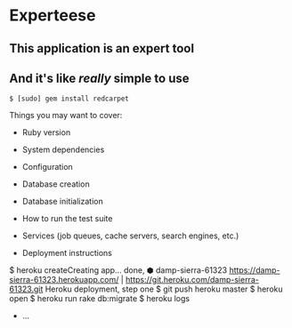 Experteese
============

This application is an expert tool
----------------------------------

And it's like *really* simple to use
------------------------------------

    $ [sudo] gem install redcarpet


Things you may want to cover:

* Ruby version

* System dependencies

* Configuration

* Database creation

* Database initialization

* How to run the test suite

* Services (job queues, cache servers, search engines, etc.)

* Deployment instructions

$ heroku createCreating app... done, ⬢ damp-sierra-61323
https://damp-sierra-61323.herokuapp.com/ | https://git.heroku.com/damp-sierra-61323.git
Heroku deployment, step one
$ git push heroku master
$ heroku open
$ heroku run rake db:migrate
$ heroku logs
* ...
